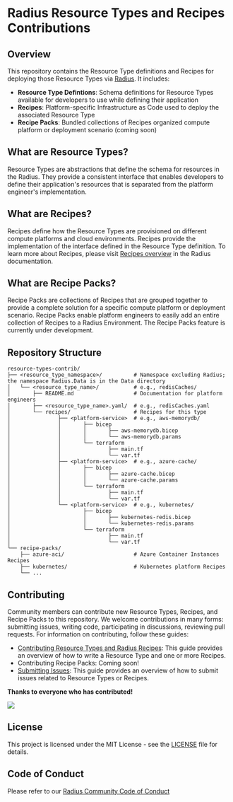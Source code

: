 # Radius Resource Types and Recipes Contributions

## Overview

This repository contains the Resource Type definitions and Recipes for deploying those Resource Types via [Radius](https://radapp.io/). It includes:

- **Resource Type Defintions**: Schema definitions for Resource Types available for developers to use while defining their application
- **Recipes**: Platform-specific Infrastructure as Code used to deploy the associated Resource Type
- **Recipe Packs**: Bundled collections of Recipes organized compute platform or deployment scenario (coming soon)

## What are Resource Types?

Resource Types are abstractions that define the schema for resources in the Radius. They provide a consistent interface that enables developers to define their application's resources that is separated from the platform engineer's implementation.

## What are Recipes?

Recipes define how the Resource Types are provisioned on different compute platforms and cloud environments. Recipes provide the implementation of the interface defined in the Resource Type definition. To learn more about Recipes, please visit [Recipes overview](https://docs.radapp.io/guides/recipes/overview/) in the Radius documentation.

## What are Recipe Packs?

Recipe Packs are collections of Recipes that are grouped together to provide a complete solution for a specific compute platform or deployment scenario. Recipe Packs enable platform engineers to easily add an entire collection of Recipes to a Radius Environment. The Recipe Packs feature is currently under development.

## Repository Structure

```text
resource-types-contrib/
├── <resource_type_namespace>/          # Namespace excluding Radius; the namespace Radius.Data is in the Data directory
│   └── <resource_type_name>/           # e.g., redisCaches/
│       ├── README.md                   # Documentation for platform engineers
│       ├── <resource_type_name>.yaml/  # e.g., redisCaches.yaml
│       └── recipes/                    # Recipes for this type
│               ├── <platform-service>  # e.g., aws-memorydb/
│               │       ├── bicep
│               │       │       ├── aws-memorydb.bicep
│               │       │       └── aws-memorydb.params
│               │       └── terraform
│               │               ├── main.tf
│               │               └── var.tf
│               ├── <platform-service>  # e.g., azure-cache/
│               │       ├── bicep
│               │       │       ├── azure-cache.bicep
│               │       │       └── azure-cache.params
│               │       └── terraform
│               │               ├── main.tf
│               │               └── var.tf
│               └── <platform-service>  # e.g., kubernetes/
│                       ├── bicep
│                       │       ├── kubernetes-redis.bicep
│                       │       └── kubernetes-redis.params
│                       └── terraform
│                               ├── main.tf
│                               └── var.tf
└── recipe-packs/
    ├── azure-aci/                      # Azure Container Instances Recipes
    ├── kubernetes/                     # Kubernetes platform Recipes
    └── ...
```

## Contributing

Community members can contribute new Resource Types, Recipes, and Recipe Packs to this repository. We welcome contributions in many forms: submitting issues, writing code, participating in discussions, reviewing pull requests. For information on contributing, follow these guides:

- [Contributing Resource Types and Radius Recipes](docs/contributing/contributing-resource-types-recipes.md): This guide provides an overview of how to write a Resource Type and one or more Recipes.
- Contributing Recipe Packs: Coming soon!
- [Submitting Issues](docs/contributing/contributing-issues.md): This guide provides an overview of how to submit issues related to Resource Types or Recipes.

**Thanks to everyone who has contributed!**

<a href="https://github.com/radius-project/resource-types-contrib/graphs/contributors">
  <img src="https://contributors-img.web.app/image?repo=radius-project/resource-types-contrib" />
</a>

## License

This project is licensed under the MIT License - see the [LICENSE](LICENSE) file for details.

## Code of Conduct

Please refer to our [Radius Community Code of Conduct](https://github.com/radius-project/radius/blob/main/CODE_OF_CONDUCT.md)
